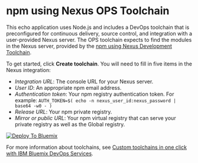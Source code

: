 # npm using Nexus OPS Toolchain

This echo application uses Node.js and includes a DevOps toolchain that is preconfigured for continuous delivery, source control, and 
integration with a user-provided Nexus server. The OPS toolchain expects to find the modules in the Nexus server, provided by 
the [npm using Nexus Development Toolchain](https://github.com/open-toolchain/dev-npm-toolchain).

To get started, click **Create toolchain**. You will need to fill in five items in the Nexus integration:
- _Integration URL_: The console URL for your Nexus server.
- _User ID_: An appropriate npm email address.
- _Authentication token_: Your npm registry authentication token. For example: `AUTH_TOKEN=$( echo -n nexus_user_id:nexus_password | base64 -w0 - )`
- _Release URL_: Your npm private registry.
- _Mirror or public URL_: Your npm virtual registry that can serve your private registry as well as the Global registry.


[![Deploy To Bluemix](https://console.bluemix.net/devops/graphics/create_toolchain_button.png)](https://console.bluemix.net/devops/setup/deploy/?repository=https%3A//github.com/open-toolchain/ops-npm-toolchain)

For more information about toolchains, see [Custom toolchains in one click with IBM Bluemix DevOps Services](https://developer.ibm.com/devops-services/2016/06/16/open-toolchain-with-ibm-bluemix-devops-services/).

